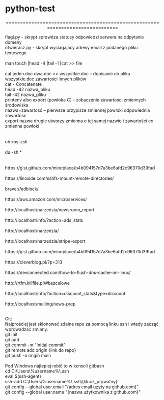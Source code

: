 # python-test<br />
<p style="width:100%; text-align:center">===============================================================================</p>
flagi.py - skrypt sprawdza statusy odpowiedzi serwera na odpytanie domeny<br />
otwieracz.py - skrypt wyciagajacy adresy email z podanego pliku textowego<br />
<br />
man touch |head -4 |tail -1 |cat >> file<br />
<br />
cat jeden.doc dwa.doc >> wszystkie.doc – dopisanie do pliku wszystkie.doc zawartości innych plików<br />
cat - Concatenate<br />
head -42 nazwa_pliku<br />
tail -42 nazwa_pliku<br />
printenv albo export (powłoka C) - zobaczenie zawartości zmiennych środowiska<br />
        nazwa=zawartość – pierwsze przypisze zmiennej powłoki odpowiednia zawartość<br />
        export nazwa drugie utworzy zmienna o tej samej nazwie i zawartości co zmienna powłoki<br />
<br />
<br />
oh-my-zsh<br />
<br />
du -sh *<br />
<br />
<br />
https://gist.github.com/mindplace/b4b094157d7a3be6afd2c96370d39fad<br />
<br />
https://linoxide.com/sshfs-mount-remote-directories/<br />
<br />
brave://adblock/<br />
<br />
https://aws.amazon.com/microservices/<br />
<br />
http://localhost/narzedzia/newsroom_report<br />
<br />
http://localhost/info/?action=ads_stats<br />
<br />
http://localhost/narzedzia/<br />
<br />
http://localhost/narzedzia/stripe-export<br />
<br />
https://gist.github.com/mindplace/b4b094157d7a3be6afd2c96370d39fad<br />
<br />
https://cleverblog.pl/?p=313<br />
<br />
https://devconnected.com/how-to-flush-dns-cache-on-linux/<br />
<br />
http://rtfm.killfile.pl/#bezcelowe<br />
<br />
http://localhost/info/?action=discount_stats&type=discount<br />
<br />
http://localhost/mailing/news-prep<br />
<br />

<p>Git:<br />
Najprościej jest sklonować zdalne repo za pomocą linku ssh i wtedy zacząć wprowadzać zmiany.
<br />git init
<br />git add .
<br />git commit -m "Initial commit"
<br />git remote add origin {link do repo}
<br />git push -u origin main
<br />
<br />Pod Windows najlepiej robić to w konsoli gitbash
<br />cd C:\Users\%username%\.ssh
<br />eval $(ssh-agent)
<br />ssh-add C:\Users\%username%\.ssh\{klucz_prywatny}
<br />git config --global user.email "{adres email użyty na github.com}"
<br />git config --global user.name "{nazwa użytkownika z github.com}"
</p>